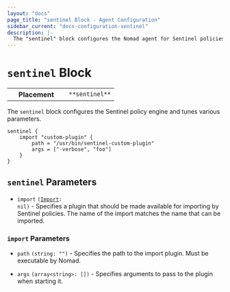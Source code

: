 ```yaml
---
layout: "docs"
page_title: "sentinel Block - Agent Configuration"
sidebar_current: "docs-configuration-sentinel"
description: |-
  The "sentinel" block configures the Nomad agent for Sentinel policies and tune various parameters.
---
```


# `sentinel` Block

<table class="table table-bordered table-striped">
  <tr>
    <th width="120">Placement</th>
    <td>
      <code>**sentinel**</code>
    </td>
  </tr>
</table>

The `sentinel` block configures the Sentinel policy engine and tunes various parameters.

```hcl
sentinel {
    import "custom-plugin" {
        path = "/usr/bin/sentinel-custom-plugin"
        args = ["-verbose", "foo"]
    }
}
```

## `sentinel` Parameters

- `import` <code>([Import](#import-parameters): nil)</code> -
  Specifies a plugin that should be made available for importing by Sentinel policies.
  The name of the import matches the name that can be imported.

### `import` Parameters

- `path` `(string: "")` - Specifies the path to the import plugin. Must be executable by Nomad.

- `args` `(array<string>: [])` - Specifies arguments to pass to the plugin when starting it.

